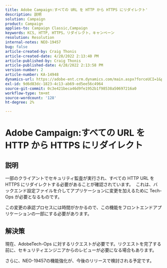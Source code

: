 ```yaml
---
title: Adobe Campaign:すべての URL を HTTP から HTTPS にリダイレクト'
description: 説明
solution: Campaign
product: Campaign
applies-to: Campaign Classic,Campaign
keywords: KCS, HTTP, HTTPS，リダイレクト，キャンペーン
resolution: Resolution
internal-notes: NEO-19457
bug: false
article-created-by: Craig Thonis
article-created-date: 4/28/2022 2:13:40 PM
article-published-by: Craig Thonis
article-published-date: 4/28/2022 2:13:58 PM
version-number: 2
article-number: KA-14948
dynamics-url: https://adobe-ent.crm.dynamics.com/main.aspx?forceUCI=1&pagetype=entityrecord&etn=knowledgearticle&id=8498f365-fdc6-ec11-a7b6-0022480a10ee
exl-id: 9d6d83dc-1823-4c13-ab69-ed5ee56c4964
source-git-commit: 0c3e421beca46d9fe1952b1f98538a50697216a0
workflow-type: tm+mt
source-wordcount: '128'
ht-degree: 2%

---
```


# Adobe Campaign:すべての URL を HTTP から HTTPS にリダイレクト

## 説明


一部のクライアントでセキュリティ監査が実行され、すべての HTTP URL を HTTPS にリダイレクトする必要があることが確認されています。  これは、バックエンド設定ファイルを介してアプリケーションに変更を加えるために Tech-Ops が必要となるものです。

この変更の承認プロセスには時間がかかるので、この機能をフロントエンドアプリケーションの一部にする必要があります。


## 解決策


現在、AdobeTech-Ops に対するリクエストが必要です。リクエストを完了する前に、セキュリティエンジニアからのレビューが必要になる場合もあります。

さらに、NEO-19457の機能強化が、今後のリリースで検討される予定です。
